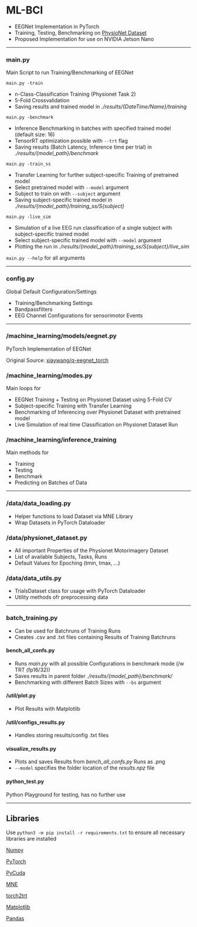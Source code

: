# ML-BCI
* EEGNet Implementation in PyTorch
* Training, Testing, Benchmarking on [PhysioNet Dataset](https://physionet.org/content/eegmmidb/1.0.0/)
* Proposed Implementation for use on NVIDIA Jetson Nano

___

### main.py
Main Script to run Training/Benchmarking of EEGNet

`main.py -train`
* n-Class-Classification Training (Physionet Task 2)
* 5-Fold Crossvalidation
* Saving results and trained model in _./results/{DateTime/Name}/training_

`main.py -benchmark` 
* Inference Benchmarking in batches with specified trained model (default size: 16)
* TensorRT optimization possible with `--trt` flag 
* Saving results (Batch Latency, Inference time per trial) in _./results/{model_path}/benchmark_

`main.py -train_ss` 
* Transfer Learning for further subject-specific Training of pretrained model
* Select pretrained model with `--model` argument
* Subject to train on with `--subject` argument
* Saving subject-specific trained model in _./results/{model_path}/training_ss/S{subject}_

`main.py -live_sim` 
* Simulation of a live EEG run classification of a single subject with subject-specific trained model
* Select subject-specific trained model with `--model` argument
* Plotting the run in _./results/{model_path}/training_ss/S{subject}/live_sim_

`main.py --help` for all arguments

___

### config.py
Global Default Configuration/Settings
* Training/Benchmarking Settings
* Bandpassfilters
* EEG Channel Configurations for sensorimotor Events

___

### /machine_learning/models/eegnet.py
PyTorch Implementation of EEGNet

Original Source:
[xiaywang/q-eegnet_torch](https://github.com/xiaywang/q-eegnet_torch/blob/0f467e7f0d9e56d606d8f957773067bc89c2b42c/eegnet.py)

### /machine_learning/modes.py
Main loops for 
* EEGNet Training + Testing on Physionet Dataset using 5-Fold CV
* Subject-specific Training with Transfer Learning
* Benchmarking of Inferencing over Physionet Dataset with pretrained model
* Live Simulation of real time Classification on Physionet Dataset Run

### /machine_learning/inference_training
Main methods for
* Training 
* Testing
* Benchmark
* Predicting
on Batches of Data

___

### /data/data_loading.py
* Helper functions to load Dataset via MNE Library
* Wrap Datasets in PyTorch Dataloader

### /data/physionet_dataset.py
* All important Properties of the Physionet Motorimagery Dataset
* List of available Subjects, Tasks, Runs
* Default Values for Epoching (tmin, tmax, ...)

### /data/data_utils.py
* TrialsDataset class for usage with PyTorch Dataloader
* Utility methods ofr preprocessing data

___

### batch_training.py
* Can be used for Batchruns of Training Runs
* Creates .csv and .txt files containing Results of Training Batchruns

#### bench_all_confs.py
* Runs _main.py_ with all possible Configurations in benchmark mode (/w TRT (fp16/32))
* Saves results in parent folder _./results/{model_path}/benchmark/_
* Benchmarking with different Batch Sizes with `--bs` argument

#### /util/plot.py
* Plot Results with Matplotlib

#### /util/configs_results.py
* Handles storing results/config .txt files

#### visualize_results.py
* Plots and saves Results from _bench_all_confs.py_ Runs as .png
* `--model` specifies the folder location of the _results.npz_ file

#### python_test.py
Python Playground for testing, has no further use

---

## Libraries
Use `python3 -m pip install -r requirements.txt` to ensure all necessary libraries are installed

[Numpy](https://numpy.org/)

[PyTorch](https://pytorch.org/)

[PyCuda](https://documen.tician.de/pycuda/)

[MNE](https://mne.tools/stable/index.html)

[torch2trt](https://github.com/NVIDIA-AI-IOT/torch2trt)

[Matplotlib](https://matplotlib.org/)

[Pandas](https://pandas.pydata.org/)
